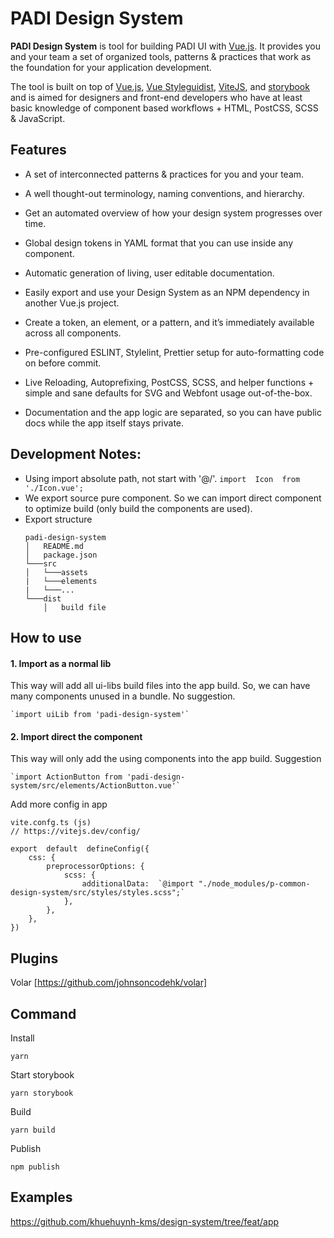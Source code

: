 
# PADI Design System

  

  

**PADI Design System** is tool for building PADI UI with [Vue.js](https://vuejs.org). It provides you and your team a set of organized tools, patterns & practices that work as the foundation for your application development.

  

  

The tool is built on top of [Vue.js](https://vuejs.org), [Vue Styleguidist](https://github.com/vue-styleguidist/vue-styleguidist), [ViteJS](https://vitejs.dev/), and [storybook](https://storybook.js.org/) and is aimed for designers and front-end developers who have at least basic knowledge of component based workflows + HTML, PostCSS, SCSS & JavaScript.

  

  

## Features

  

  

- A set of interconnected patterns & practices for you and your team.

  

- A well thought-out terminology, naming conventions, and hierarchy.

  

- Get an automated overview of how your design system progresses over time.

  

- Global design tokens in YAML format that you can use inside any component.

  

- Automatic generation of living, user editable documentation.

  

- Easily export and use your Design System as an NPM dependency in another Vue.js project.

  

- Create a token, an element, or a pattern, and it’s immediately available across all components.

  

- Pre-configured ESLINT, Stylelint, Prettier setup for auto-formatting code on before commit.

  

- Live Reloading, Autoprefixing, PostCSS, SCSS, and helper functions + simple and sane defaults for SVG and Webfont usage out-of-the-box.

  

- Documentation and the app logic are separated, so you can have public docs while the app itself stays private.

  

  

## Development Notes:

 - Using import absolute path, not start with '@/'. 
 `import  Icon  from  './Icon.vue';`
 - We export source pure component. So we can import direct component to optimize build (only build the components are used). 
 - Export structure
	```
	padi-design-system
	│   README.md
	│   package.json    
	└───src
	│   └───assets
	|   └───elements
	|   └───...
	└───dist
	    │   build file
	```
 
 ## How to use
 
#### 1. Import as a normal lib
This way will add all ui-libs build files into the app build. So, we can have many components unused in a bundle. No suggestion.

    `import uiLib from 'padi-design-system'`

  #### 2. Import direct the component
This way will only add the using components into the app build. Suggestion

    `import ActionButton from 'padi-design-system/src/elements/ActionButton.vue'`


Add more config in app 
```
vite.confg.ts (js)
// https://vitejs.dev/config/

export  default  defineConfig({
	css: {
		preprocessorOptions: {
			scss: {
				additionalData:  `@import "./node_modules/p-common-design-system/src/styles/styles.scss";`
			},
		},
	},
})
```

## Plugins
Volar [https://github.com/johnsoncodehk/volar]

## Command

Install

    yarn
  
Start storybook

    yarn storybook

Build

    yarn build

Publish

    npm publish


## Examples

  https://github.com/khuehuynh-kms/design-system/tree/feat/app